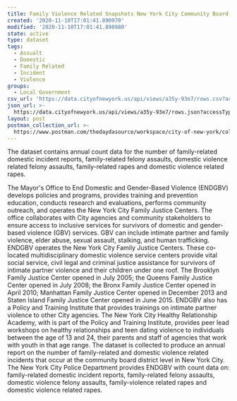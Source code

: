 ```yaml
---
title: Family Violence Related Snapshots New York City Community Board Districts
created: '2020-11-10T17:01:41.890970'
modified: '2020-11-10T17:01:41.890980'
state: active
type: dataset
tags:
  - Assualt
  - Domestic
  - Family Related
  - Incident
  - Violence
groups:
  - Local Government
csv_url: 'https://data.cityofnewyork.us/api/views/a35y-93e7/rows.csv?accessType=DOWNLOAD'
json_url: >-
  https://data.cityofnewyork.us/api/views/a35y-93e7/rows.json?accessType=DOWNLOAD
layout: post
postman_collection_url: >-
  https://www.postman.com/thedaydasource/workspace/city-of-new-york/collection/15909983-f256cf9e-3594-48d8-b255-690371a786e3
---
```

The dataset contains annual count data for the number of family-related domestic incident reports, family-related felony assaults, domestic violence related felony assaults, family-related rapes and domestic violence related rapes.
</p>
The Mayor's Office to End Domestic and Gender-Based Violence (ENDGBV) develops policies and programs, provides training and prevention education, conducts research and evaluations, performs community outreach, and operates the New York City Family Justice Centers. The office collaborates with City agencies and community stakeholders to ensure access to inclusive services for survivors of domestic and gender-based violence (GBV) services. GBV can include intimate partner and family violence, elder abuse, sexual assault, stalking, and human trafficking. ENDGBV operates the New York City Family Justice Centers. These co‐located multidisciplinary domestic violence service centers provide vital social service, civil legal and criminal justice assistance for survivors of intimate partner violence and their children under one roof. The Brooklyn Family Justice Center opened in July 2005; the Queens Family Justice Center opened in July 2008; the Bronx Family Justice Center opened in April 2010; Manhattan Family Justice Center opened in December 2013 and Staten Island Family Justice Center opened in June 2015. ENDGBV also has a Policy and Training Institute that provides trainings on intimate partner violence to other City agencies. The New York City Healthy Relationship Academy, with is part of the Policy and Training Institute, provides peer lead workshops on healthy relationships and teen dating violence to individuals between the age of 13 and 24, their parents and staff of agencies that work with youth in that age range. The dataset is collected to produce an annual report on the number of family-related and domestic violence related incidents that occur at the community board district level in New York City. The New York City Police Department provides ENDGBV with count data on: family-related domestic incident reports, family-related felony assaults, domestic violence felony assaults, family-violence related rapes and domestic violence related rapes.
